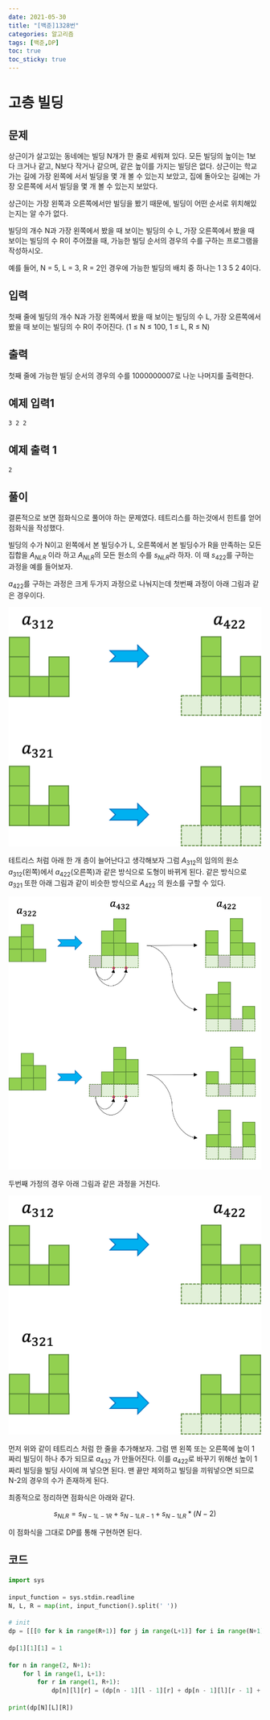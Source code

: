 ```yaml
---
date: 2021-05-30
title: "[백준]1328번"
categories: 알고리즘
tags: [백준,DP]
toc: true
toc_sticky: true 
---
```


# 고층 빌딩

문제
---
상근이가 살고있는 동네에는 빌딩 N개가 한 줄로 세워져 있다. 모든 빌딩의 높이는 1보다 크거나 같고, N보다 작거나 같으며, 같은 높이를 가지는 빌딩은 없다. 상근이는 학교 가는 길에 가장 왼쪽에 서서 빌딩을 몇 개 볼 수 있는지 보았고, 집에 돌아오는 길에는 가장 오른쪽에 서서 빌딩을 몇 개 볼 수 있는지 보았다.

상근이는 가장 왼쪽과 오른쪽에서만 빌딩을 봤기 때문에, 빌딩이 어떤 순서로 위치해있는지는 알 수가 없다.

빌딩의 개수 N과 가장 왼쪽에서 봤을 때 보이는 빌딩의 수 L, 가장 오른쪽에서 봤을 때 보이는 빌딩의 수 R이 주어졌을 때, 가능한 빌딩 순서의 경우의 수를 구하는 프로그램을 작성하시오.

예를 들어, N = 5, L = 3, R = 2인 경우에 가능한 빌딩의 배치 중 하나는 1 3 5 2 4이다.

입력
---
첫째 줄에 빌딩의 개수 N과 가장 왼쪽에서 봤을 때 보이는 빌딩의 수 L, 가장 오른쪽에서 봤을 때 보이는 빌딩의 수 R이 주어진다. (1 ≤ N ≤ 100, 1 ≤ L, R ≤ N)

출력
---
첫째 줄에 가능한 빌딩 순서의 경우의 수를 1000000007로 나눈 나머지를 출력한다.

예제 입력1
---
~~~
3 2 2
~~~

예제 출력 1
---
~~~
2
~~~

풀이
---
결론적으로 보면 점화식으로 풀어야 하는 문제였다. 테트리스를 하는것에서 힌트를 얻어 점화식을 작성했다. 

빌딩의 수가 N이고 왼쪽에서 본 빌딩수가 L, 오른쪽에서 본 빌딩수가 R을 만족하는 모든 집합을 $A_{NLR}$ 이라 하고 $A_{NLR}$의 모든 원소의 수를 $s_{NLR}$라 하자. 이 때 $s_{422}$를 구하는 과정을 예를 들어보자.

$a_{422}$를 구하는 과정은 크게 두가지 과정으로 나눠지는데 첫번째 과정이 아래 그림과 같은 경우이다.

![](/assets/images/1328(1).png)

테트리스 처럼 아래 한 개 층이 늘어난다고 생각해보자 그럼 $A_{312}$의 임의의 원소 $a_{312}$(왼쪽)에서 $a_{422}$(오른쪽)과 같은 방식으로 도형이 바뀌게 된다. 같은 방식으로 $a_{321}$ 또한 아래 그림과 같이 비슷한 방식으로 $A_{422}$ 의 원소를 구할 수 있다.

![](/assets/images/1328(2).png)

두번째 가정의 경우 아래 그림과 같은 과정을 거친다.

![](/assets/images/1328(3).png)

먼저 위와 같이 테트리스 처럼 한 줄을 추가해보자. 그럼 맨 왼쪽 또는 오른쪽에 높이 1 짜리 빌딩이 하나 추가 되므로 $a_{432}$ 가 만들어진다. 이를 $a_{422}$로 바꾸기 위해선 높이 1 짜리 빌딩을 빌딩 사이에 껴 넣으면 된다. 맨 끝만 제외하고 빌딩을 끼워넣으면 되므로 N-2의 경우의 수가 존재하게 된다.

최종적으로 정리하면 점화식은 아래와 같다.

$$s_{NLR} = s_{N-1L-1R} + s_{N-1LR-1} + s_{N-1LR} * (N - 2)$$

이 점화식을 그대로 DP를 통해 구현하면 된다. 

코드
---
~~~python
import sys

input_function = sys.stdin.readline
N, L, R = map(int, input_function().split(' '))

# init
dp = [[[0 for k in range(R+1)] for j in range(L+1)] for i in range(N+1)]

dp[1][1][1] = 1

for n in range(2, N+1):
    for l in range(1, L+1):
        for r in range(1, R+1):
            dp[n][l][r] = (dp[n - 1][l - 1][r] + dp[n - 1][l][r - 1] + dp[n - 1][l][r] * (n - 2)) % 1000000007

print(dp[N][L][R])
~~~
